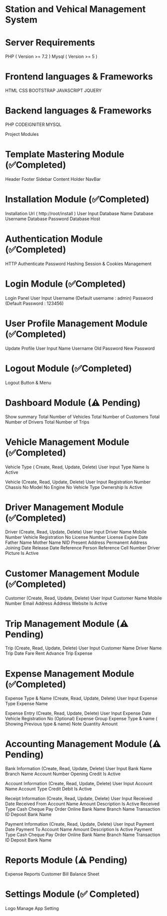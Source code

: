 # Station and Vehical Management System

# Server Requirements

PHP ( Version >= 7.2 ) 
Mysql ( Version >= 5 )


# Frontend languages & Frameworks

HTML
CSS
BOOTSTRAP
JAVASCRIPT
JQUERY

# Backend languages & Frameworks

PHP
CODEIGNITER
MYSQL


Project Modules

# Template Mastering Module (✅Completed)

Header
Footer
Sidebar
Content Holder
NavBar

# Installation Module (✅Completed)

Installation Url ( http://root/install )
User Input
Database Name
Database Username
Database Password
Database Host

# Authentication Module (✅Completed)

HTTP Authenticate
Password Hashing
Session & Cookies Management



# Login Module (✅Completed)

Login Panel
User Input 
Username (Default username : admin)
Password  (Default Password : 123456)


# User Profile Management Module (✅Completed)

Update Profile
User Input
Name
Username
Old Password
New Password

# Logout Module (✅Completed)

Logout Button & Menu


# Dashboard Module (⚠ Pending)
Show summary
Total Number of Vehicles
Total Number of Customers
Total Number of Drivers
Total Number of Trips

# Vehicle Management Module (✅Completed)
	
Vehicle Type ( Create, Read, Update, Delete)
User Input
Type Name
Is Active

Vehicle  (Create, Read, Update, Delete)
User Input
Registration Number
Chassis No
Model No
Engine No
Vehicle Type
Ownership
Is Active




# Driver Management Module (✅Completed)

Driver  (Create, Read, Update, Delete)
User Input
Driver Name
Mobile Number 
Vehicle Registration No 
License Number
License Expire Date
Father Name
Mother Name
NID
Present Address
Permanent Address 
Joining Date
Release Date
Reference Person
Reference Cell Number
Driver Picture
Is Active

# Customer Management Module (✅Completed)

Customer  (Create, Read, Update, Delete)
User Input
Customer Name
Mobile Number 
Email Address
Address
Website
Is Active


# Trip Management Module (⚠ Pending)
	
Trip  (Create, Read, Update, Delete)
User Input
Customer Name
Driver Name 
Trip Date
Fare Rent
Advance
Trip Expense



# Expense Management Module (✅Completed)


Expense Type & Name  (Create, Read, Update, Delete)
User Input
Expense Type
Expense Name 


Expense Entry  (Create, Read, Update, Delete)
User Input
Expense Date
Vehicle Registration No (Optional)
Expense Group
Expense Type & name ( Showing Previous type & name)
 Note
Quantity
Amount	


# Accounting Management Module (⚠ Pending)

Bank Information  (Create, Read, Update, Delete) 
User Input
Bank Name
Branch Name
Account Number
Opening Credit
Is Active



Account Information  (Create, Read, Update, Delete) 
User Input
Account Name
Account Type
Credit
Debit
Is Active


Receipt Information  (Create, Read, Update, Delete) 
User Input
Received Date
Received From
Account Name
Amount
Description
Is Active
Received Type
Cash
Cheque
Pay Order
Online
Bank Name
Branch Name
Transaction ID
Deposit Bank Name



Payment Information  (Create, Read, Update, Delete) 
User Input
Payment Date
Payment To
Account Name
Amount
Description
Is Active
Payment Type
Cash
Cheque
Pay Order
Online
Bank Name
Branch Name
Transaction ID
Deposit Bank Name



# Reports Module (⚠ Pending)

Expense Reports
Customer Bill
Balance Sheet


# Settings Module (✅ Completed)
	
Logo Manage
App Setting
